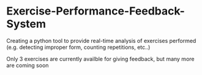 # Exercise-Performance-Feedback-System
Creating a python tool to provide real-time analysis of exercises performed (e.g. detecting improper form, counting repetitions, etc..)

Only 3 exercises are currently availble for giving feedback, but many more are coming soon
